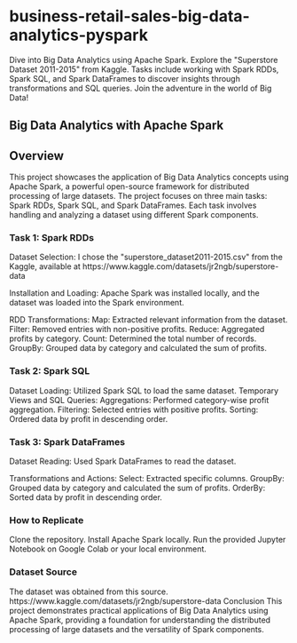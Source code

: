 # business-retail-sales-big-data-analytics-pyspark
Dive into Big Data Analytics using Apache Spark. Explore the "Superstore Dataset 2011-2015" from Kaggle. Tasks include working with Spark RDDs, Spark SQL, and Spark DataFrames to discover insights through transformations and SQL queries. Join the adventure in the world of Big Data! 


<h2>Big Data Analytics with Apache Spark</h2>

<h2>Overview</h2>

This project showcases the application of Big Data Analytics concepts using Apache Spark, a powerful open-source framework for distributed processing of large datasets. The project focuses on three main tasks: Spark RDDs, Spark SQL, and Spark DataFrames. Each task involves handling and analyzing a dataset using different Spark components.

<h3>Task 1: Spark RDDs</h3>
Dataset Selection: I chose the "superstore_dataset2011-2015.csv" from the Kaggle, available at https://www.kaggle.com/datasets/jr2ngb/superstore-data

Installation and Loading: Apache Spark was installed locally, and the dataset was loaded into the Spark environment.

RDD Transformations:
Map: Extracted relevant information from the dataset.
Filter: Removed entries with non-positive profits.
Reduce: Aggregated profits by category.
Count: Determined the total number of records.
GroupBy: Grouped data by category and calculated the sum of profits.


<h3>Task 2: Spark SQL</h3>
Dataset Loading: Utilized Spark SQL to load the same dataset.
Temporary Views and SQL Queries:
Aggregations: Performed category-wise profit aggregation.
Filtering: Selected entries with positive profits.
Sorting: Ordered data by profit in descending order.


<h3>Task 3: Spark DataFrames</h3>
Dataset Reading: Used Spark DataFrames to read the dataset.

Transformations and Actions:
Select: Extracted specific columns.
GroupBy: Grouped data by category and calculated the sum of profits.
OrderBy: Sorted data by profit in descending order.


<h3>How to Replicate</h3>

Clone the repository.
Install Apache Spark locally.
Run the provided Jupyter Notebook on Google Colab or your local environment.

<h3>Dataset Source</h3>
The dataset was obtained from this source. https://www.kaggle.com/datasets/jr2ngb/superstore-data

</h2>Conclusion</h2>
This project demonstrates practical applications of Big Data Analytics using Apache Spark, providing a foundation for understanding the distributed processing of large datasets and the versatility of Spark components. 
